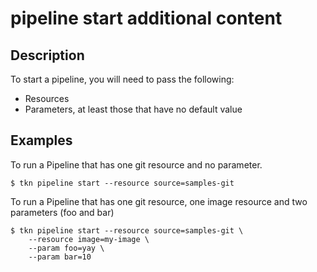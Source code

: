 # pipeline start additional content

## Description

To start a pipeline, you will need to pass the following:

- Resources
- Parameters, at least those that have no default value

## Examples

To run a Pipeline that has one git resource and no parameter.

```shell
$ tkn pipeline start --resource source=samples-git
```

To run a Pipeline that has one git resource, one image resource and
two parameters (foo and bar)

```shell
$ tkn pipeline start --resource source=samples-git \
	--resource image=my-image \
	--param foo=yay \
	--param bar=10
```
